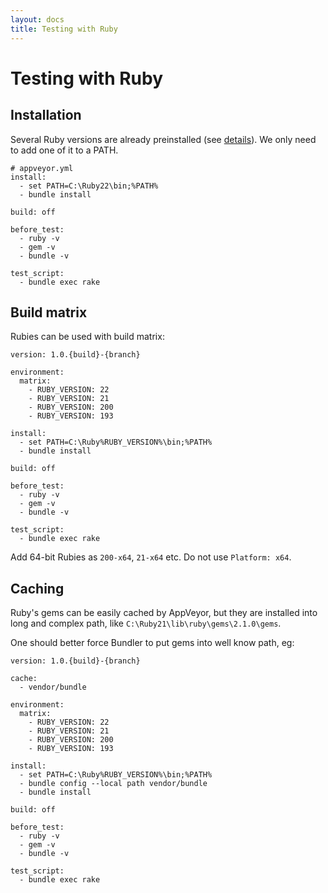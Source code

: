 ```yaml
---
layout: docs
title: Testing with Ruby
---
```


# Testing with Ruby

<!--TOC-->

## Installation

Several Ruby versions are already preinstalled (see [details](/docs/installed-software#ruby)).
We only need to add one of it to a PATH.

    # appveyor.yml
    install:
      - set PATH=C:\Ruby22\bin;%PATH%
      - bundle install

    build: off

    before_test:
      - ruby -v
      - gem -v
      - bundle -v

    test_script:
      - bundle exec rake

## Build matrix

Rubies can be used with build matrix:

    version: 1.0.{build}-{branch}

    environment:
      matrix:
        - RUBY_VERSION: 22
        - RUBY_VERSION: 21
        - RUBY_VERSION: 200
        - RUBY_VERSION: 193

    install:
      - set PATH=C:\Ruby%RUBY_VERSION%\bin;%PATH%
      - bundle install

    build: off

    before_test:
      - ruby -v
      - gem -v
      - bundle -v

    test_script:
      - bundle exec rake

Add 64-bit Rubies as `200-x64`, `21-x64` etc. Do not use `Platform: x64`.

## Caching

Ruby's gems can be easily cached by AppVeyor, but they are installed into long and complex path,
like `C:\Ruby21\lib\ruby\gems\2.1.0\gems`.

One should better force Bundler to put gems into well know path, eg:

    version: 1.0.{build}-{branch}

    cache:
      - vendor/bundle

    environment:
      matrix:
        - RUBY_VERSION: 22
        - RUBY_VERSION: 21
        - RUBY_VERSION: 200
        - RUBY_VERSION: 193

    install:
      - set PATH=C:\Ruby%RUBY_VERSION%\bin;%PATH%
      - bundle config --local path vendor/bundle
      - bundle install

    build: off

    before_test:
      - ruby -v
      - gem -v
      - bundle -v

    test_script:
      - bundle exec rake
